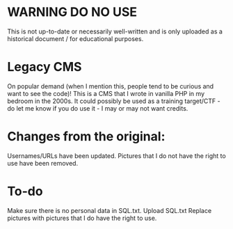 # WARNING DO NO USE
This is not up-to-date or necessarily well-written and is only uploaded as a historical document / for educational purposes.

# Legacy CMS
On popular demand (when I mention this, people tend to be curious and want to see the code)! This is a CMS that I wrote in vanilla PHP in my bedroom in the 2000s. It could possibly be used as a training target/CTF - do let me know if you do use it - I may or may not want credits.

# Changes from the original:
Usernames/URLs have been updated.
Pictures that I do not have the right to use have been removed.

# To-do
Make sure there is no personal data in SQL.txt.
Upload SQL.txt
Replace pictures with pictures that I do have the right to use.
